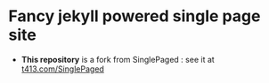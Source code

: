 Fancy jekyll powered single page site
======================

- **This repository** is a fork from SinglePaged : see it at [t413.com/SinglePaged](http://t413.com/SinglePaged)
